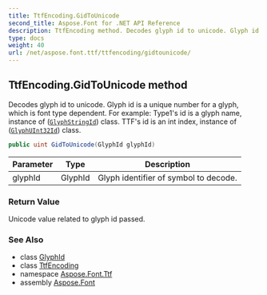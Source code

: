```yaml
---
title: TtfEncoding.GidToUnicode
second_title: Aspose.Font for .NET API Reference
description: TtfEncoding method. Decodes glyph id to unicode. Glyph id is a unique number for a glyph which is font type dependent. For example Type1s id is a glyph name instance of GlyphStringId class. TTFs id is an int index instance of GlyphUInt32Id class
type: docs
weight: 40
url: /net/aspose.font.ttf/ttfencoding/gidtounicode/
---
```

## TtfEncoding.GidToUnicode method

Decodes glyph id to unicode. Glyph id is a unique number for a glyph, which is font type dependent. For example: Type1's id is a glyph name, instance of ([`GlyphStringId`](../../../aspose.font.glyphs/glyphstringid/)) class. TTF's id is an int index, instance of ([`GlyphUInt32Id`](../../../aspose.font.glyphs/glyphuint32id/)) class.

```csharp
public uint GidToUnicode(GlyphId glyphId)
```

| Parameter | Type | Description |
| --- | --- | --- |
| glyphId | GlyphId | Glyph identifier of symbol to decode. |

### Return Value

Unicode value related to glyph id passed.

### See Also

* class [GlyphId](../../../aspose.font.glyphs/glyphid/)
* class [TtfEncoding](../)
* namespace [Aspose.Font.Ttf](../../ttfencoding/)
* assembly [Aspose.Font](../../../)


